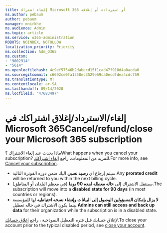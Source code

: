 ```yaml
---
title: إلغاء اشتراك Microsoft 365 أو استرداده أو إغلاقه
ms.author: pebaum
author: pebaum
manager: mnirkhe
ms.audience: Admin
ms.topic: article
ms.service: o365-administration
ROBOTS: NOINDEX, NOFOLLOW
localization_priority: Priority
ms.collection: Adm_O365
ms.custom:
- "9002914"
- "5614"
ms.openlocfilehash: 4c9ef57546b2dabecd15f1cad47f918d4a0aeda0
ms.sourcegitcommit: c6692ce0fa1358ec3529e59ca0ecdfdea4cdc759
ms.translationtype: MT
ms.contentlocale: ar-SA
ms.lasthandoff: 09/14/2020
ms.locfileid: "47683497"
---
```

# <a name="cancelrefundclose-your-microsoft-365-subscription"></a><span data-ttu-id="f7106-102">إلغاء/الاسترداد/إغلاق اشتراكك في Microsoft 365</span><span class="sxs-lookup"><span data-stu-id="f7106-102">Cancel/refund/close your Microsoft 365 subscription</span></span>

<span data-ttu-id="f7106-103">ماذا يحدث عند إلغاء الاشتراك ؟</span><span class="sxs-lookup"><span data-stu-id="f7106-103">What happens when you cancel your subscription?</span></span> <span data-ttu-id="f7106-104">للمزيد من المعلومات، راجع [إلغاء اشتراكك](https://docs.microsoft.com/microsoft-365/commerce/subscriptions/cancel-your-subscription?view=o365-worldwide).</span><span class="sxs-lookup"><span data-stu-id="f7106-104">For more info, see [Cancel your subscription](https://docs.microsoft.com/microsoft-365/commerce/subscriptions/cancel-your-subscription?view=o365-worldwide).</span></span>

- <span data-ttu-id="f7106-105">سيتم إرجاع اي **رصيد نسبي** اليك ضمن دوره الفوترة التالية.</span><span class="sxs-lookup"><span data-stu-id="f7106-105">Any **prorated credit** will be returned to you within the next billing cycle.</span></span>
- <span data-ttu-id="f7106-106">سينتقل الاشتراك إلى **حاله معطله لمده 90 يوما** (في معظم البلدان أو المناطق).</span><span class="sxs-lookup"><span data-stu-id="f7106-106">The subscription will move into a **disabled state for 90 days** (in most countries or regions).</span></span>
- <span data-ttu-id="f7106-107">**لا يزال بإمكان المسؤولين الوصول إلى البيانات وإنشاء نسخه احتياطيه** لها للمؤسسة بينما يكون الاشتراك في حاله تعطيل.</span><span class="sxs-lookup"><span data-stu-id="f7106-107">**Admins can still access and back up data** for their organization while the subscription is in a disabled state.</span></span>

<span data-ttu-id="f7106-108">لإغلاق حسابك قبل فتره التعطيل النموذجية ، راجع [إغلاق حسابك](https://docs.microsoft.com/microsoft-365/commerce/close-your-account?view=o365-worldwide).</span><span class="sxs-lookup"><span data-stu-id="f7106-108">To close your account prior to the typical disabled period, see [close your account](https://docs.microsoft.com/microsoft-365/commerce/close-your-account?view=o365-worldwide).</span></span>
